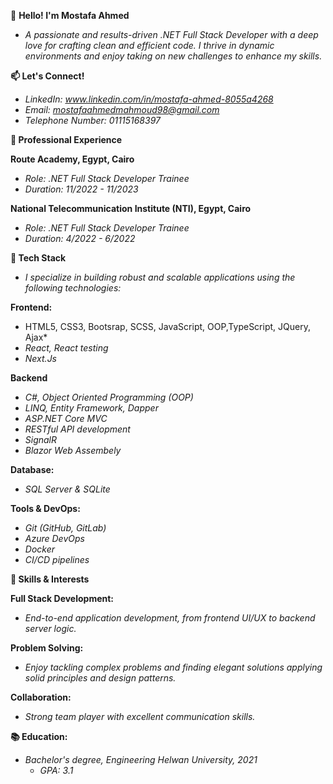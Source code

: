 👋 **Hello! I'm Mostafa Ahmed**
 - *A passionate and results-driven .NET Full Stack Developer with a deep love for crafting clean and efficient code. I thrive in dynamic environments and enjoy taking on new challenges   to enhance my skills.*

**📫 Let's Connect!**
  - *LinkedIn: www.linkedin.com/in/mostafa-ahmed-8055a4268*
  - *Email: mostafaahmedmahmoud98@gmail.com*
  - *Telephone Number: 01115168397*
  
**💼 Professional Experience**

 **Route Academy, Egypt, Cairo**
- *Role: .NET Full Stack Developer Trainee*
- *Duration: 11/2022 - 11/2023*

**National Telecommunication Institute (NTI), Egypt, Cairo**
- *Role: .NET Full Stack Developer Trainee*
- *Duration: 4/2022 - 6/2022*

**🚀 Tech Stack**
- *I specialize in building robust and scalable applications using the following technologies:*

**Frontend:**
  - HTML5, CSS3, Bootsrap, SCSS, JavaScript, OOP,TypeScript, JQuery, Ajax*
  - *React, React testing*
  - *Next.Js*

**Backend**
  - *C#, Object Oriented Programming (OOP)*
  - *LINQ, Entity Framework, Dapper*
  - *ASP.NET Core MVC*
  - *RESTful API development*
  - *SignalR*
  - *Blazor Web Assembely*

**Database:**
  - *SQL Server & SQLite*

**Tools & DevOps:**
  - *Git (GitHub, GitLab)*
  - *Azure DevOps*
  - *Docker*
  - *CI/CD pipelines*
  
**🌱 Skills & Interests**

**Full Stack Development:**
  - *End-to-end application development, from frontend UI/UX to backend server logic.*

**Problem Solving:**
   - *Enjoy tackling complex problems and finding elegant solutions applying solid principles and design patterns.*
  
**Collaboration:**
  - *Strong team player with excellent communication skills.*
  
**📚 Education:**
  - *Bachelor's degree, Engineering*
     *Helwan University, 2021*
      - *GPA: 3.1*
